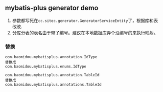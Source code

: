 ## mybatis-plus generator demo

1. 参数都写死在`cc.sitec.generator.GeneratorServiceEntity`了，根据库和表改改.
2. 分库分表的表名由于带了编号。建议在本地数据库弄个没编号的来执行映射。

### 替换
```
com.baomidou.mybatisplus.annotation.IdType
替换成
com.baomidou.mybatisplus.enums.IdType

com.baomidou.mybatisplus.annotation.TableId
替换成
com.baomidou.mybatisplus.annotations.TableId
```